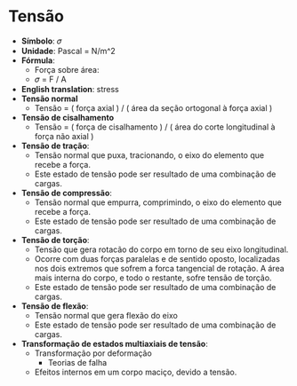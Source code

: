 # Tensão
- **Símbolo**: 𝜎
- **Unidade**: Pascal = N/m^2
- **Fórmula**:
    - Força sobre área: 
    - 𝜎 = F / A  
- **English translation**: stress
- **Tensão normal**
    - Tensão = ( força axial ) / ( área da seção ortogonal à força axial )
- **Tensão de cisalhamento**
    - Tensão = ( força de cisalhamento ) / ( área do corte longitudinal à força não axial )
- **Tensão de tração**:
    - Tensão normal que puxa, tracionando, o eixo do elemento que recebe a força.
     - Este estado de tensão pode ser resultado de uma combinação de cargas. 
- **Tensão de compressão**:
    - Tensão normal que empurra, comprimindo, o eixo do elemento que recebe a força.
    - Este estado de tensão pode ser resultado de uma combinação de cargas. 
- **Tensão de torção**:
    - Tensão que gera rotacão do corpo em torno de seu eixo longitudinal.
    - Ocorre com duas forças paralelas e de sentido oposto, localizadas nos dois extremos que sofrem a forca tangencial de rotação. A área mais interna do corpo, e todo o restante, sofre tensão de torção.
    - Este estado de tensão pode ser resultado de uma combinação de cargas. 
- **Tensão de flexão**:
    - Tensão normal que gera flexão do eixo
    - Este estado de tensão pode ser resultado de uma combinação de cargas. 
- **Transformação de estados multiaxiais de tensão**:
    - Transformação por deformação
        - Teorias de falha
    - Efeitos internos em um corpo maciço, devido a tensão.
